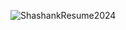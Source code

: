 
![ShashankResume2024](https://github.com/user-attachments/assets/b862f7b5-36bf-487f-a19a-cdc79c463986)
